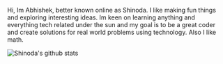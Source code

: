 <!--
**ShinodaII/ShinodaII** is a ✨ _special_ ✨ repository because its `README.md` (this file) appears on your GitHub profile.-->

Hi, 
Im Abhishek, better known online as Shinoda. I like making fun things and exploring interesting ideas. 
Im keen on learning anything and everything tech related under the sun and my goal is to be a great coder and create solutions for real world problems using technology. Also I like math.

![Shinoda's github stats](https://github-readme-stats.vercel.app/api?username=ShinodaII&show_icons=true&theme=blue-green)
